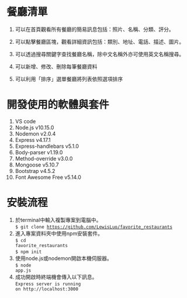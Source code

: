 # 餐廳清單
1. 可以在首頁觀看所有餐廳的簡易訊息包括：照片、名稱、分類、評分。

2. 可以點擊餐廳區塊，觀看詳細資訊包括：類別、地址、電話、描述、圖片。

3. 可以透過搜尋關鍵字查找餐廳名稱，除中文名稱外亦可使用英文名稱搜尋。

4. 可以新增、修改、刪除每筆餐廳資料

5. 可以利用「排序」選單餐廳將列表依照選項排序

# 開發使用的軟體與套件
1. VS code
2. Node.js v10.15.0
3. Nodemon v2.0.4
4. Express v4.17.1
5. Express-handlebars v5.1.0
6. Body-parser v1.19.0
7. Method-override v3.0.0
8. Mongoose v5.10.7
9. Bootstrap v4.5.2
10. Font Awesome Free v5.14.0

# 安裝流程
1. 於terminal中輸入複製專案到電腦中。<br>
<code>$ git clone https://github.com/LewisLuo/favorite_restaurants</code>
2. 進入專案資料夾中使用npm安裝套件。<br>
<code>$ cd favorite_restaurants</code><br>
<code>$ npm init</code>
3. 使用node.js或nodemon開啟本機伺服器。<br>
<code>$ node app.js</code>
4. 成功開啟時終端機會傳入以下訊息。<br>
<code>Express server is running on http://localhost:3000</code>